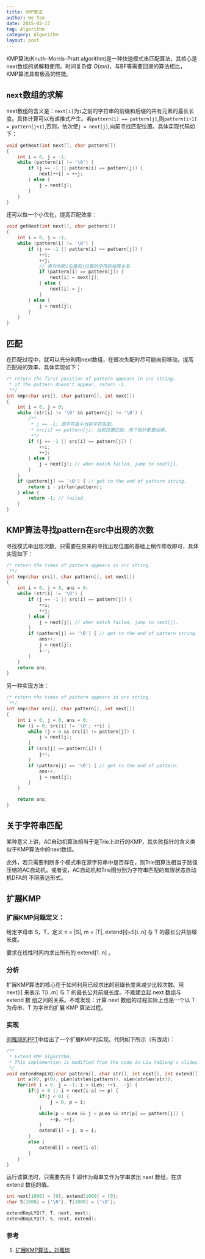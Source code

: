 ```yaml
---
title: KMP算法
author: He Tao
date: 2015-02-17
tag: Algorithm
category: Algorithm
layout: post
---
```


KMP算法(Knuth–Morris–Pratt algorithm)是一种快速模式串匹配算法，其核心是next数组的求解和使用。时间复杂度 $O(mn)$，与BF等需要回溯的算法相比，
KMP算法具有极高的性能。

`next`数组的求解
--------------

next数组的含义是：`next[i]`为`i`之前的字符串的前缀和后缀的共有元素的最长长度。具体计算可以有递推式产生。若`pattern[i] == pattern[j]`,则`pattern[i+1] = pattern[j+1]`,否则，依次使`j = next[j]`,向前寻找匹配位置。具体实现代码如下：

<!--more-->

~~~cpp
void getNext(int next[], char pattern[])
{
    int i = 0, j = -1;
    while (pattern[i] != '\0') {
        if (j == -1 || pattern[i] == pattern[j]) {
            next[++i] = ++j;
        } else {
            j = next[j];
        }
    }
}
~~~

还可以做一个小优化，提高匹配效率：

~~~cpp
void getNext(int next[], char pattern[])
{
    int i = 0, j = -1;
    while (pattern[i] != '\0') {
        if (j == -1 || pattern[i] == pattern[j]) {
            ++i;
            ++j;
            // 再次判断i位置和j位置的字符的相等关系
            if (pattern[i] == pattern[j]) {
                next[i] = next[j];
            } else {
                next[i] = j;
            }
        } else {
            j = next[j];
        }
    }
}
~~~

匹配
-----

在匹配过程中，就可以充分利用next数组，在很次失配时尽可能向前移动，提高匹配段的效率，具体实现如下：

~~~cpp
/* return the first position of pattern appears in src string.
 * if the pattern doesn't appear, return -1.
 **/
int kmp(char src[], char pattern[], int next[])
{
    int i = 0, j = 0;
    while (str[i] != '\0' && pattern[j] != '\0') {
        /**
         * j == -1: 源字符串中当前字符失配。
         * src[i] == pattern[j]: 当前位置匹配，两个指针都要后移。
         **/
        if (j == -1 || src[i] == pattern[j]) {
            ++i;
            ++j;
        } else {
            j = next[j]; // when match failed, jump to next[j].
        }
    }
    if (pattern[j] == '\0') { // get to the end of pattern string.
        return i - strlen(pattern);
    } else {
        return -1; // failed.
    }
}
~~~

KMP算法寻找pattern在src中出现的次数
---------------------------------

寻找模式串出现次数，只需要在原来的寻找出现位置的基础上稍作修改即可，具体实现如下：

~~~cpp
/* return the times of pattern appears in src string.
 **/
int kmp(char src[], char pattern[], int next[])
{
    int i = 0, j = 0, ans = 0;
    while (str[i] != '\0') {
        if (j == -1 || src[i] == pattern[j]) {
            ++i;
            ++j;
        } else {
            j = next[j]; // when match failed, jump to next[j].
        }
        if (pattern[j] == '\0') { // get to the end of pattern string.
            ans++;
            j = next[j];
            i--;
        }
    }
    return ans;
}
~~~

另一种实现方法：

~~~cpp
/* return the times of pattern appears in src string.
 **/
int kmp(char src[], char pattern[], int next[])
{
    int i = 0, j = 0, ans = 0;
    for (i = 0; src[i] != '\0'; ++i) {
        while (j > 0 && src[i] != pattern[j]) {
            j = next[j];
        }
        if (src[j] == pattern[i]) {
            j++;
        }
        if (pattern[j] == '\0') { // get to the end of pattern.
            ans++;
            j = next[j];
        }
    }

    return ans;
}
~~~

关于字符串匹配
-------------

某种意义上讲，AC自动机算法相当于是Trie上进行的KMP，其失败指针的含义类似于KMP算法中的next数组。

此外，若只需要判断多个模式串在源字符串中是否存在，则Trie图算法相当于路径压缩的AC自动机。或者说，AC自动机和Trie图分别为字符串匹配的有限状态自动机DFA的
不同表达形式。

扩展KMP
-------

### 扩展KMP问题定义：

给定字母串 S，T，定义 n = |S|, m = |T|, extend[i]=S[i..n] 与 T 的最长公共前缀长度。

要求在线性时间内求出所有的 extend[1..n] 。

### 分析

扩展KMP算法的核心在于如何利用已经求出的前缀长度来减少比较次数。用 next[i] 来表示 T[i..m] 与 T 的最长公共前缀长度。不难建立起 next 数组与 extend 数
组之间的关系。不难发现：计算 next 数组的过程实际上也是一个以 T 为母串、T 为字串的扩展 KMP 算法过程。

### 实现

[刘雅琼的PPT][1]中给出了一个扩展KMP的实现。代码如下所示（有改动）：

~~~cpp
/**
 * Extend KMP algorithm.
 * This implemention is modified from the code in Liu YaQiong's slides.
 */
void extendKmpLYQ(char pattern[], char str[], int next[], int extend[]) {
    int a(0), p(0), pLen(strlen(pattern)), sLen(strlen(str));
    for(int i = 0, j = -1; i < sLen; ++i, --j) {
        if(j < 0 || i + next[i-a] >= p) {
            if(j < 0) {
                j = 0, p = i;
            }
            while(p < sLen && j < pLen && str[p] == pattern[j]) {
                ++p, ++j;
            }
            extend[i] = j, a = i;
        }
        else {
            extend[i] = next[i-a];
        }
    }
}
~~~

运行该算法时，只需要先将 T 即作为母串又作为字串求出 next 数组，在求 extend 数组的值。

~~~cpp
int next[1000] = {0}, extend[1000] = {0};
char S[1000] = {'\0'}, T[1000] = {'\0'};

extendKmpLYQ(T, T, next, next);
extendKmpLYQ(T, S, next, extend);
~~~

### 参考

1. [扩展KMP算法，刘雅琼][1]

<!--links-->

[1]: http://wenku.baidu.com/view/8e9ebefb0242a8956bece4b3.html



